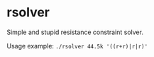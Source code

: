 # rsolver

Simple and stupid resistance constraint solver.

Usage example: `./rsolver 44.5k '((r+r)|r|r)'`
